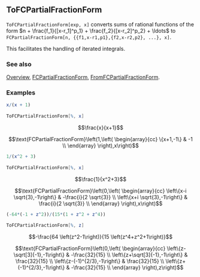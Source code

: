 ```mathematica
 
```

## ToFCPartialFractionForm

`ToFCPartialFractionForm[exp, x]` converts sums of rational functions of the form $n + \frac{f_1}{[x-r_1]^p_1} + \frac{f_2}{[x-r_2]^p_2} + \ldots$ to `FCPartialFractionForm[n, {{f1,x-r1,p1},{f2,x-r2,p2}, ...}, x]`.

This facilitates the handling of iterated integrals.

### See also

[Overview](Extra/FeynCalc.md), [FCPartialFractionForm](FCPartialFractionForm.md), [FromFCPartialFractionForm](FromFCPartialFractionForm.md).

### Examples

```mathematica
x/(x + 1) 
 
ToFCPartialFractionForm[%, x]
```

$$\frac{x}{x+1}$$

$$\text{FCPartialFractionForm}\left(1,\left(
\begin{array}{cc}
 \{x+1,-1\} & -1 \\
\end{array}
\right),x\right)$$

```mathematica
1/(x^2 + 3) 
 
ToFCPartialFractionForm[%, x]
```

$$\frac{1}{x^2+3}$$

$$\text{FCPartialFractionForm}\left(0,\left(
\begin{array}{cc}
 \left\{x-i \sqrt{3},-1\right\} & -\frac{i}{2 \sqrt{3}} \\
 \left\{x+i \sqrt{3},-1\right\} & \frac{i}{2 \sqrt{3}} \\
\end{array}
\right),x\right)$$

```mathematica
(-64*(-1 + z^2))/(15*(1 + z^2 + z^4)) 
 
ToFCPartialFractionForm[%, z]

```

$$-\frac{64 \left(z^2-1\right)}{15 \left(z^4+z^2+1\right)}$$

$$\text{FCPartialFractionForm}\left(0,\left(
\begin{array}{cc}
 \left\{z-\sqrt[3]{-1},-1\right\} & -\frac{32}{15} \\
 \left\{z+\sqrt[3]{-1},-1\right\} & \frac{32}{15} \\
 \left\{z-(-1)^{2/3},-1\right\} & \frac{32}{15} \\
 \left\{z+(-1)^{2/3},-1\right\} & -\frac{32}{15} \\
\end{array}
\right),z\right)$$